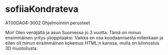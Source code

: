 # sofiiaKondrateva
AT00DA04-3002 Ohjelmoinnin perusteet

Moi!
Olen venäjältä ja asun Suomessa jo 3 vuotta. Tämä on minun ensimmäinen yritys ylioppilaaksi.
Vaikka en osa koodaamisesta mitenkaan ja eilen oli minun ensimmäinen kokemus HTML:n kanssa, 
mulla on kiinnostus 3D muotoilusta.
